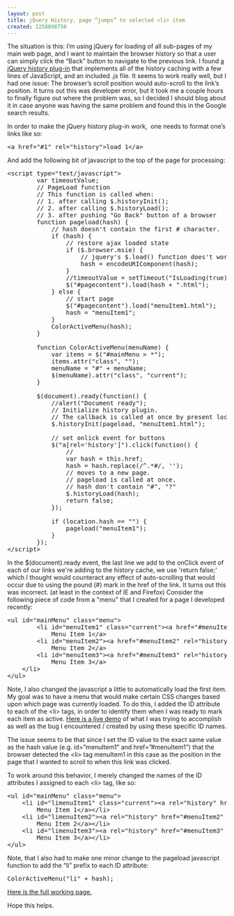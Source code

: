```yaml
---
layout: post
title: jQuery History, page “jumps” to selected <li> item
created: 1258898750
---
```

<p>The situation is this: I’m using jQuery for loading of all sub-pages of my main web page, and I want to maintain the browser history so that a user can simply click the “Back” button to navigate to the previous link. I found <a href="http://www.mikage.to/jquery/jquery_history.html" target="_blank">a jQuery history plug-in</a> that implements all of the history caching with a few lines of JavaScript, and an included .js file. It seems to work really well, but I had one issue: The browser’s scroll position would auto-scroll to the link’s position. It turns out this was developer error, but it took me a couple hours to finally figure out where the problem was, so I decided I should blog about it in case anyone was having the same problem and found this in the Google search results.</p>  <p>In order to make the jQuery history plug-in work,&#160; one needs to format one’s links like so:</p>    <pre>&lt;a href=&quot;#1&quot; rel=&quot;history&quot;&gt;load 1&lt;/a&gt;</pre>



<p>And add the following bit of javascript to the top of the page for processing:</p>

<pre>&lt;script type=&quot;text/javascript&quot;&gt;
        var timeoutValue;
        // PageLoad function
        // This function is called when:
        // 1. after calling $.historyInit();
        // 2. after calling $.historyLoad();
        // 3. after pushing &quot;Go Back&quot; button of a browser
        function pageload(hash) {
            // hash doesn't contain the first # character.
            if (hash) {
                // restore ajax loaded state
                if ($.browser.msie) {
                    // jquery's $.load() function does't work when hash include special characters like aao.
                    hash = encodeURIComponent(hash);
                }
                //timeoutValue = setTimeout(&quot;IsLoading(true);&quot;, 200);
                $(&quot;#pagecontent&quot;).load(hash + &quot;.html&quot;);
            } else {
                // start page
                $(&quot;#pagecontent&quot;).load(&quot;menuItem1.html&quot;);
                hash = &quot;menuItem1&quot;;
            }
            ColorActiveMenu(hash);
        }
        
        function ColorActiveMenu(menuName) {
            var items = $(&quot;#mainMenu &gt; *&quot;);
            items.attr(&quot;class&quot;, &quot;&quot;);
            menuName = &quot;#&quot; + menuName;
            $(menuName).attr(&quot;class&quot;, &quot;current&quot;);
        }

        $(document).ready(function() {
            //alert(&quot;Document ready&quot;);
            // Initialize history plugin.
            // The callback is called at once by present location.hash. 
            $.historyInit(pageload, &quot;menuItem1.html&quot;);

            // set onlick event for buttons
            $(&quot;a[rel='history']&quot;).click(function() {
                // 
                var hash = this.href;
                hash = hash.replace(/^.*#/, '');
                // moves to a new page. 
                // pageload is called at once. 
                // hash don't contain &quot;#&quot;, &quot;?&quot;
                $.historyLoad(hash);
                return false;
            });
            
            if (location.hash == &quot;&quot;) {
                pageload(&quot;menuItem1&quot;);
            }
        });
&lt;/script&gt;</pre>

<p>In the $(document).ready event, the last line we add to the onClick event of each of our links we're adding to the history cache, we use 'return false;' which I thought would counteract any effect of auto-scrolling that would occur due to using the pound (#) mark in the href of the link. It turns out this was incorrect. (at least in the context of IE and Firefox) Consider the following piece of code from a &quot;menu&quot; that I created for a page I developed recently:</p>

<pre>&lt;ul id=&quot;mainMenu&quot; class=&quot;menu&quot;&gt;
        &lt;li id=&quot;menuItem1&quot; class=&quot;current&quot;&gt;&lt;a href=&quot;#menuItem1&quot; rel=&quot;history&quot;&gt;
            Menu Item 1&lt;/a&gt;
        &lt;li id=&quot;menuItem2&quot;&gt;&lt;a href=&quot;#menuItem2&quot; rel=&quot;history&quot;&gt;
            Menu Item 2&lt;/a&gt;
        &lt;li id=&quot;menuItem3&quot;&gt;&lt;a href=&quot;#menuItem3&quot; rel=&quot;history&quot;&gt;
            Menu Item 3&lt;/a&gt;
    &lt;/li&gt;
&lt;/ul&gt;</pre>

<p>Note, I also changed the javascript a little to automatically load the first item. My goal was to have a menu that would make certain CSS changes based upon which page was currently loaded. To do this, I added the ID attribute to each of the &lt;li&gt; tags, in order to identify them when I was ready to mark each item as active. <a href="http://jamesralexander.com/blogExamples/jQueryHistory/example1.html" target="_blank">Here is a live demo</a> of what I was trying to accomplish as well as the bug I encountered / created by using these specific ID names. </p>

<p>The issue seems to be that since I set the ID value to the exact same value as the hash value (e.g. id=”menuItem1” and href=”#menuItem1”) that the browser detected the &lt;li&gt; tag menuItem1 in this case as the position in the page that I wanted to scroll to when this link was clicked. </p>

<p>To work around this behavior, I merely changed the names of the ID attributes I assigned to each &lt;li&gt; tag, like so:</p>

<pre>&lt;ul id=&quot;mainMenu&quot; class=&quot;menu&quot;&gt;
	&lt;li id=&quot;limenuItem1&quot; class=&quot;current&quot;&gt;&lt;a rel=&quot;history&quot; href=&quot;#menuItem1&quot; &gt;
		Menu Item 1&lt;/a&gt;&lt;/li&gt;
	&lt;li id=&quot;limenuItem2&quot;&gt;&lt;a rel=&quot;history&quot; href=&quot;#menuItem2&quot; &gt;
		Menu Item 2&lt;/a&gt;&lt;/li&gt;
	&lt;li id=&quot;limenuItem3&quot;&gt;&lt;a rel=&quot;history&quot; href=&quot;#menuItem3&quot; &gt;
		Menu Item 3&lt;/a&gt;&lt;/li&gt;
&lt;/ul&gt;</pre>

<p>Note, that I also had to make one minor change to the pageload javascript function to add the “li” prefix to each ID attribute:</p>

<pre>ColorActiveMenu(&quot;li&quot; + hash);</pre>

<p><a href="http://jamesralexander.com/blogExamples/jQueryHistory/example2.html" target="_blank">Here is the full working page.</a>&#160;</p>

<p>Hope this helps.</p>
